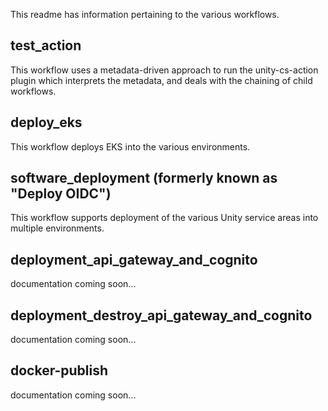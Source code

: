 This readme has information pertaining to the various workflows.

## test_action
This workflow uses a metadata-driven approach to run the unity-cs-action plugin which interprets the metadata, and deals with the chaining of child workflows.

## deploy_eks
This workflow deploys EKS into the various environments.

## software_deployment (formerly known as "Deploy OIDC")
This workflow supports deployment of the various Unity service areas into multiple environments.

## deployment_api_gateway_and_cognito
documentation coming soon...

## deployment_destroy_api_gateway_and_cognito
documentation coming soon...

## docker-publish
documentation coming soon...
